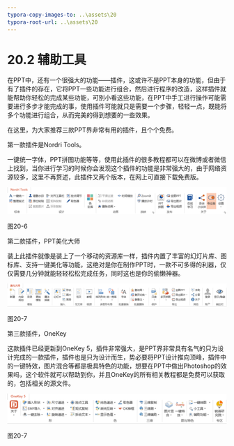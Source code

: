 ```yaml
---
typora-copy-images-to: ..\assets\20
typora-root-url: ..\assets\20
---
```


# 20.2  辅助工具

在PPT中，还有一个很强大的功能——插件，这或许不是PPT本身的功能，但由于有了插件的存在，它将PPT一些功能进行组合，然后进行程序的改造，这样插件就能帮助你轻松的完成某些功能，可别小看这些功能，在PPT中手工进行操作可能需要进行多步才能完成的事，使用插件可能就只是需要一个步骤，轻轻一点，既能将多个功能进行组合，从而完美的得到想要的一些效果。

在这里，为大家推荐三款PPT界非常有用的插件，且个个免费。

第一款插件是Nordri Tools。

一键统一字体，PPT拼图功能等等，使用此插件的很多教程都可以在微博或者微信上找到，当你进行学习的时候你会发现这个插件的功能是非常强大的，由于网络资源较多，这里不再赘述，此插件又两个版本，在网上可直接下载免费版。

![img](../../.gitbook/assets/image007%20%287%29.png)

图20-6

第二款插件，PPT美化大师

装上此插件就像是装上了一个移动的资源库一样，插件内置了丰富的幻灯片库、图标库、支持一键美化等功能，这绝对是你在制作PPT时，一款不可多得的利器，仅仅需要几分钟就能轻轻松松完成任务，同时这也是你的偷懒神器。

![img](../../.gitbook/assets/image008%20%2813%29.png)

图20-7

第三款插件，OneKey

这款插件已经更新到OneKey 5，插件非常强大，是PPT界非常具有名气的只为设计完成的一款插件，插件也是只为设计而生，势必要将PPT设计推向顶峰，插件中的一键特效，图片混合等都是极具特色的功能，想要在PPT中做出Photoshop的效果吗，这个软件就可以帮助到你，并且OneKey的所有相关教程都是免费可以获取的，包括相关的源文件。

![img](../../.gitbook/assets/image009%20%288%29.png)

图20-7

